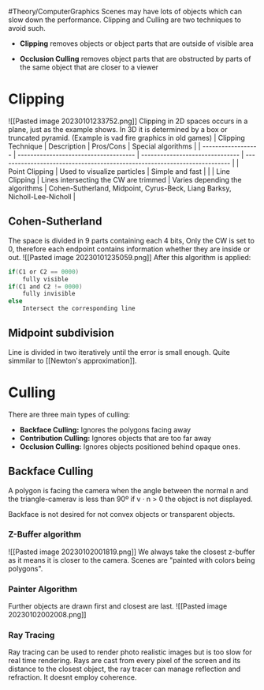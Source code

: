 #Theory/ComputerGraphics 
Scenes may have lots of objects which can slow down the performance. Clipping and Culling are two techniques to avoid such.
- **Clipping** removes objects or object parts that are outside of visible area

- **Occlusion Culling** removes object parts that are obstructed by parts of the same object that
	are closer to a viewer
# Clipping
![[Pasted image 20230101233752.png]]
Clipping in 2D spaces occurs in a plane, just as the example shows. In 3D it is determined by a box or truncated pyramid. (Example is vad fire graphics in old games)
| Clipping Technique | Description                           | Pros/Cons                       | Special algorithms                                                        |
| ------------------ | ------------------------------------- | ------------------------------- | ------------------------------------------------------------------------- |
| Point Clipping     | Used to visualize particles           | Simple and fast                 |                                                                           |
| Line Clipping      | Lines intersecting the CW are trimmed | Varies depending the algorithms | Cohen-Sutherland, Midpoint, Cyrus-Beck, Liang Barksy, Nicholl-Lee-Nicholl |

## Cohen-Sutherland
The space is divided in 9 parts containing each 4 bits, Only the CW is set to 0, therefore each endpoint contains information whether they are inside or out.
![[Pasted image 20230101235059.png]]
After this algorithm is applied:
```cs
if(C1 or C2 == 0000)
	fully visible
if(C1 and C2 != 0000)
	fully invisible
else
	Intersect the corresponding line
```
## Midpoint subdivision
Line is divided in two iteratively until the error is small enough. Quite simmilar to [[Newton's approximation]].

# Culling
There are three main types of culling:
- **Backface Culling:** Ignores the polygons facing away
- **Contribution Culling:** Ignores objects that are too far away
- **Occlusion Culling:** Ignores objects positioned behind opaque ones.
## Backface Culling
A polygon is facing the camera when the angle between the normal n  and the triangle-camerav  is less than 90º if v · n > 0 the object is not displayed.

Backface is not desired for not convex objects or transparent objects.
### Z-Buffer algorithm
![[Pasted image 20230102001819.png]]
We always take the closest z-buffer as it means it is closer to the camera. Scenes are "painted with colors being polygons".
### Painter Algorithm
Further objects are drawn first and closest are last.
![[Pasted image 20230102002008.png]]


### Ray Tracing
Ray tracing can be used to render photo realistic images but is too slow for real
time rendering. Rays are cast from every pixel of the screen and its distance to the closest object, the ray tracer can manage reflection and refraction. It doesnt employ coherence.
